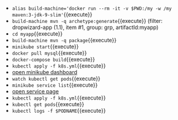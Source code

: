 * `alias build-machine='docker run --rm -it -v $PWD:/my -w /my maven:3-jdk-9-slim'`{{execute}}
* `build-machine mvn -q archetype:generate`{{execute}} (filter: dropwizard-app (1.1), item #1, group: grp, artifactId:myapp)
* `cd myapp`{{execute}}
* `build-machine mvn -q package`{{execute}}
* `minikube start`{{execute}}
* `docker pull mysql`{{execute}}
* `docker-compose build`{{execute}}
* `kubectl apply -f k8s.yml`{{execute}}
* [open minikube dashboard](https://[[HOST_SUBDOMAIN]]-30000-[[KATACODA_HOST]].environments.katacoda.com/)
* `watch kubectl get pods`{{execute}}
* `minikube service list`{{execute}}
* [open service page](https://[[HOST_SUBDOMAIN]]-[[KATACODA_HOST]].environments.katacoda.com/)
* `kubectl apply -f k8s.yml`{{execute}}
* `kubectl get pods`{{execute}}
* `kubectl logs -f $PODNAME`{{execute}}
